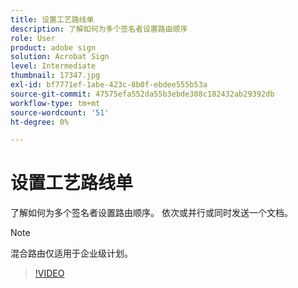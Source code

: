 ```yaml
---
title: 设置工艺路线单
description: 了解如何为多个签名者设置路由顺序
role: User
product: adobe sign
solution: Acrobat Sign
level: Intermediate
thumbnail: 17347.jpg
exl-id: bf7771ef-1abe-423c-8b0f-ebdee555b53a
source-git-commit: 47575efa552da55b3ebde308c182432ab29392db
workflow-type: tm+mt
source-wordcount: '51'
ht-degree: 0%

---
```


# 设置工艺路线单

了解如何为多个签名者设置路由顺序。 依次或并行或同时发送一个文档。

>[!NOTE]
>
>混合路由仅适用于企业级计划。

>[!VIDEO](https://video.tv.adobe.com/v/17347?hidetitle=true)
